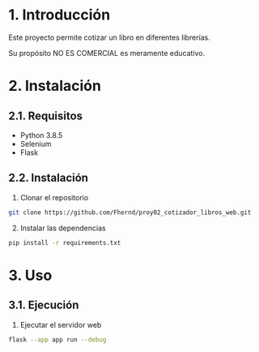# 1. Introducción

Este proyecto permite cotizar un libro en diferentes librerías.

Su propósito NO ES COMERCIAL es meramente educativo.

# 2. Instalación

## 2.1. Requisitos

- Python 3.8.5
- Selenium
- Flask

## 2.2. Instalación

1. Clonar el repositorio

```bash
git clone https://github.com/Fhernd/proy02_cotizador_libros_web.git
```

2. Instalar las dependencias

```bash
pip install -r requirements.txt
```

# 3. Uso

## 3.1. Ejecución

1. Ejecutar el servidor web

```bash
flask --app app run --debug
```
